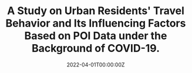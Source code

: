 ---
title:  A Study on Urban Residents' Travel Behavior and Its Influencing Factors Based on POI Data under the Background of COVID-19.
summary: Based on 559,000 POI data, this study analyzes the usage characteristics of transportation facilities within the research area, quantifies and calculates the travel demand of residents in the study area, and utilizes MATLAB to predict the development trend of the core demand.
tags:
  - Action Prediction;
date: '2022-04-01T00:00:00Z'
Project Number: 202211049347XJ

# Optional external URL for project (replaces project detail page).
external_link: ''

image:
  caption: 
  focal_point: 

links:
  - icon: 
    icon_pack: 
    name: 
    url: 
url_code: ''
url_pdf: ''
url_slides: ''
url_video: ''

# Slides (optional).
#   Associate this project with Markdown slides.
#   Simply enter your slide deck's filename without extension.
#   E.g. `slides = "example-slides"` references `content/slides/example-slides.md`.
#   Otherwise, set `slides = ""`.
#slides: example
---